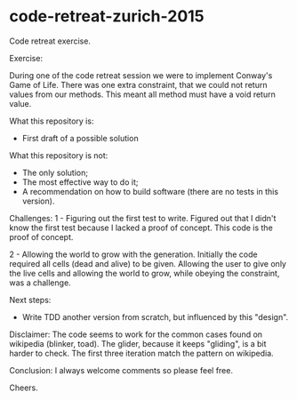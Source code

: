 # code-retreat-zurich-2015
Code retreat exercise.

Exercise:

During one of the code retreat session we were to implement Conway's Game of Life.
There was one extra constraint, that we could not return values from our methods. 
This meant all method must have a void return value.

What this repository is:
- First draft of a possible solution

What this repository is not:
- The only solution;
- The most effective way to do it;
- A recommendation on how to build software (there are no tests in this version).

Challenges:
1 - Figuring out the first test to write. Figured out that I didn't know the first test because I lacked a proof of concept.
This code is the proof of concept.

2 - Allowing the world to grow with the generation. Initially the code required all cells (dead and alive) to be given.
Allowing the user to give only the live cells and allowing the world to grow, while obeying the constraint, was a challenge.

Next steps:
- Write TDD another version from scratch, but influenced by this "design".

Disclaimer:
The code seems to work for the common cases found on wikipedia (blinker, toad). The glider, because it keeps "gliding", is a bit
harder to check. The first three iteration match the pattern on wikipedia.

Conclusion:
I always welcome comments so please feel free.

Cheers.
